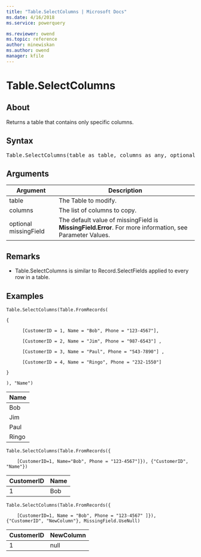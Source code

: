 ```yaml
---
title: "Table.SelectColumns | Microsoft Docs"
ms.date: 4/16/2018
ms.service: powerquery

ms.reviewer: owend
ms.topic: reference
author: minewiskan
ms.author: owend
manager: kfile
---
```

# Table.SelectColumns

  
## About  
Returns a table that contains only specific columns.  
  
## Syntax

<pre>
Table.SelectColumns(table as table, columns as any, optional missingField as any) as table  
</pre>
  
## Arguments  
  
|Argument|Description|  
|------------|---------------|  
|table|The Table to modify.|  
|columns|The list of columns to copy.|  
|optional missingField|The default value of missingField is **MissingField.Error**. For more information, see Parameter Values.|  
  
## <a name="__toc360789584"></a>Remarks  
  
-   Table.SelectColumns is similar to Record.SelectFields applied to every row in a table.  
  
## Examples  

```powerquery-m
Table.SelectColumns(Table.FromRecords(  
  
{  
  
      [CustomerID = 1, Name = "Bob", Phone = "123-4567"],  
  
      [CustomerID = 2, Name = "Jim", Phone = "987-6543"] ,  
  
      [CustomerID = 3, Name = "Paul", Phone = "543-7890"] ,  
  
      [CustomerID = 4, Name = "Ringo", Phone = "232-1550"]  
  
}  
  
), "Name")  
```  
  
|Name|  
|--------|  
|Bob|  
|Jim|  
|Paul|  
|Ringo|  
  
```  
Table.SelectColumns(Table.FromRecords({  
  
    [CustomerID=1, Name="Bob", Phone = "123-4567"]}), {"CustomerID", "Name"})  
```  
  
|CustomerID|Name|  
|--------------|--------|  
|1|Bob|  
  
```  
Table.SelectColumns(Table.FromRecords({  
  
    [CustomerID=1, Name = "Bob", Phone = "123-4567" ]}), {"CustomerID", "NewColumn"}, MissingField.UseNull)  
```  
  
|CustomerID|NewColumn|  
|--------------|-------------|  
|1|null|  
  
